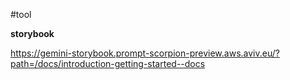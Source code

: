 #tool 

**storybook**

https://gemini-storybook.prompt-scorpion-preview.aws.aviv.eu/?path=/docs/introduction-getting-started--docs

